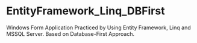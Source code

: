 # EntityFramework_Linq_DBFirst
Windows Form Application Practiced by Using Entity Framework, Linq and MSSQL Server. Based on Database-First Approach.
